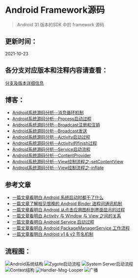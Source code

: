 # Android Framework源码

> Android 31 版本的SDK 中的 framework 源码

## 更新时间：

2021-10-23

## 各分支对应版本和注释内容请查看：

[分支及版本详细信息](./Branch.md)

##  博客：

* [Android系统源码分析--消息循环机制](http://codemx.cn/2017/07/13/AndroidOS004-HandleMessageLooper/)
* [Android系统源码分析--Process启动过程](http://codemx.cn/2017/09/13/AndroidOS005-Process/)
* [Android系统源码分析--Broadcast注册和注销](http://codemx.cn/2017/12/21/AndroidOS006-Broadcast1/)
* [Android系统源码分析--Broadcast发送](http://codemx.cn/2017/12/25/AndroidOS007-Broadcast2/)
* [Android系统源码分析--Activity启动过程](http://codemx.cn/2018/01/26/AndroidOS008-Activity/)
* [Android系统源码分析--Activity的finish过程](http://codemx.cn/2018/03/12/AndroidOS009-Activity/)
* [Android系统源码分析--Service启动流程](http://codemx.cn/2018/04/24/AndroidOS010-Service/)
* [Android系统源码分析--ContentProvider](http://codemx.cn/2018/07/13/AndroidOS011-ContentProvider/)
* [Android系统源码分析--View绘制流程之-setContentView](http://codemx.cn/2018/11/12/AndroidOS012-View-setContentView/)
* [Android系统源码分析--View绘制流程之-inflate](http://codemx.cn/2018/11/20/AndroidOS013-View-inflate/)

## 参考文章
* [一篇文章看明白 Android 系统启动时都干了什么](https://blog.csdn.net/freekiteyu/article/details/79175010)
* [一篇文章了解相见恨晚的 Android Binder 进程间通讯机制](https://blog.csdn.net/freekiteyu/article/details/70082302)
* [一篇文章看明白 Android 从点击应用图标到界面显示的过程](https://blog.csdn.net/freekiteyu/article/details/79318031)
* [一篇文章看明白 Activity 与 Window 与 View 之间的关系](https://blog.csdn.net/freekiteyu/article/details/79408969)
* [一篇文章看明白 Android Service 启动过程](https://blog.csdn.net/freekiteyu/article/details/79785720)
* [一篇文章看明白 Android PackageManagerService 工作流程](https://blog.csdn.net/freekiteyu/article/details/82774947)
* [一篇文章看明白 Android v1 & v2 签名机制](https://blog.csdn.net/freekiteyu/article/details/84849651)


## 流程图：
<img src="./source/images/Android/AndroidOS.png" width="" height="" alt="Android系统结构"/>
<img src="./source/images/Android/Zygote.jpg" width="" height="" alt="Zygote启动流程"/>
<img src="./source/images/Android/SystemServer.jpg" width="" height="" alt="System Server启动流程"/>
<img src="./source/images/Android/Context.jpg" width="" height="" alt="Context结构"/>
<img src="./source/images/Android/HandlerMsgLooper.jpg" width="" height="" alt="Handler-Msg-Looper"/>
<img src="./source/images/Android/registerReceiver.jpg" width="" height="" alt="广播"/>


